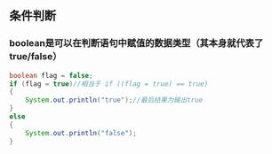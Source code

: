 ## 条件判断

### boolean是可以在判断语句中赋值的数据类型（其本身就代表了true/false）

```java
boolean flag = false;
if (flag = true)//相当于 if ((flag = true) == true)
{
    System.out.println("true");//最后结果为输出true
}
else
{
    System.out.println("false");
}
```

### 